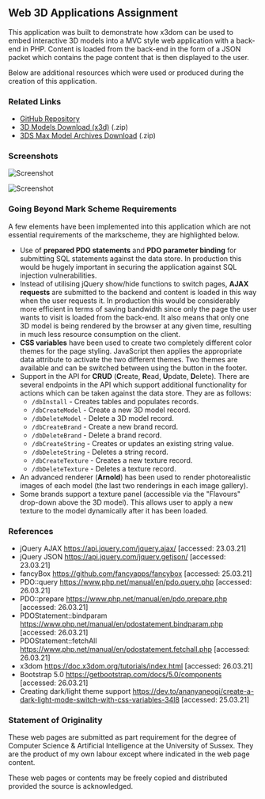 
## Web 3D Applications Assignment

This application was built to demonstrate how x3dom can be used to embed interactive 3D models into a MVC style web application with a back-end in PHP. 
Content is loaded from the back-end in the form of a JSON packet which contains the page content that is then displayed to the user.

Below are additional resources which were used or produced during the creation of this application.

### Related Links

- [GitHub Repository](https://github.com/ketnipz/3d-apps-assignment)
- [3D Models Download (x3d)](https://github.com/ketnipz/3d-apps-assignment/blob/main/models.zip) (.zip)
- [3DS Max Model Archives Download](https://github.com/ketnipz/3d-apps-assignment/blob/main/archives.zip) (.zip)

### Screenshots

![Screenshot](https://user-images.githubusercontent.com/32749673/112722071-488df680-8eff-11eb-8c50-b09adccc3518.png)

![Screenshot](https://user-images.githubusercontent.com/32749673/112722079-52aff500-8eff-11eb-90df-076cb4ce0592.png)

### Going Beyond Mark Scheme Requirements

A few elements have been implemented into this application which are not essential requirements of the markscheme, they are highlighted below.

- Use of **prepared PDO statements** and **PDO parameter binding** for submitting SQL statements against the data store. 
  In production this would be hugely important in securing the application against SQL injection vulnerabilities.
- Instead of utilising jQuery show/hide functions to switch pages, **AJAX requests** are submitted to the backend and content  is loaded in this way when the user requests it. In production  this would be considerably more efficient in terms of saving  bandwidth since only  the page the user wants to visit is loaded from the back-end.
  It also means that only one 3D model is being rendered by the browser at any given time, resulting in much less resource consumption on the client.
- **CSS variables** have been used to create two completely different color themes for the page styling. JavaScript then applies the appropriate data attribute to activate the two different themes.
  Two themes are available and can be switched between using the button in the footer.
- Support in the API for **CRUD** (**C**reate, **R**ead, **U**pdate, **D**elete). There are several endpoints in the API which support additional functionality for actions which can be taken against the data store. 
  They are as follows:
  - `/dbInstall` - Creates tables and populates records.
  - `/dbCreateModel` - Create a new 3D model record.
  - `/dbDeleteModel` - Delete a 3D model record.
  - `/dbCreateBrand` - Create a new brand record.
  - `/dbDeleteBrand` - Delete a brand record.
  - `/dbCreateString` - Creates or updates an existing string value.
  - `/dbDeleteString` - Deletes a string record.
  - `/dbCreateTexture` - Creates a new texture record.
  - `/dbDeleteTexture` - Deletes a texture record.
- An advanced renderer (**Arnold**) has been used to render photorealistic images of each model (the last two renderings in each image gallery).
- Some brands support a texture panel (accessible via the "Flavours" drop-down above the 3D model). This allows user to apply a new texture to the model dynamically after it has been loaded.

### References

- jQuery AJAX https://api.jquery.com/jquery.ajax/ [accessed: 23.03.21]
- jQuery JSON https://api.jquery.com/jquery.getjson/ [accessed: 23.03.21]
- fancyBox https://github.com/fancyapps/fancybox [accessed: 25.03.21]
- PDO::query https://www.php.net/manual/en/pdo.query.php [accessed: 26.03.21]
- PDO::prepare https://www.php.net/manual/en/pdo.prepare.php [accessed: 26.03.21]
- PDOStatement::bindparam https://www.php.net/manual/en/pdostatement.bindparam.php [accessed: 26.03.21]
- PDOStatement::fetchAll https://www.php.net/manual/en/pdostatement.fetchall.php [accessed: 26.03.21]
- x3dom https://doc.x3dom.org/tutorials/index.html [accessed: 26.03.21]
- Bootstrap 5.0 https://getbootstrap.com/docs/5.0/components [accessed: 26.03.21]
- Creating dark/light theme support https://dev.to/ananyaneogi/create-a-dark-light-mode-switch-with-css-variables-34l8 [accessed: 25.03.21]

### Statement of Originality
These web pages are submitted as part requirement for the degree of  Computer Science & Artificial Intelligence at the University of Sussex.
They are the product of my own labour except where indicated in the web page content. 

These web pages or contents may be freely copied and distributed provided the source is acknowledged.